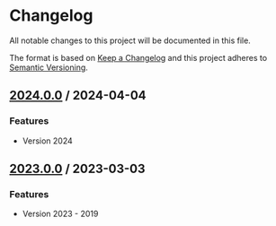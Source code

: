 # Changelog
All notable changes to this project will be documented in this file.

The format is based on [Keep a Changelog](http://keepachangelog.com/en/1.0.0/)
and this project adheres to [Semantic Versioning](http://semver.org/spec/v2.0.0.html).

## [2024.0.0] / 2024-04-04
### Features
- Version 2024

## [2023.0.0] / 2023-03-03
### Features
- Version 2023 - 2019

[vNext]: ../../compare/2023.0.0...HEAD
[2024.0.0]: ../../compare/2023.0.0...2024.0.0
[2023.0.0]: ../../compare/2023.0.0